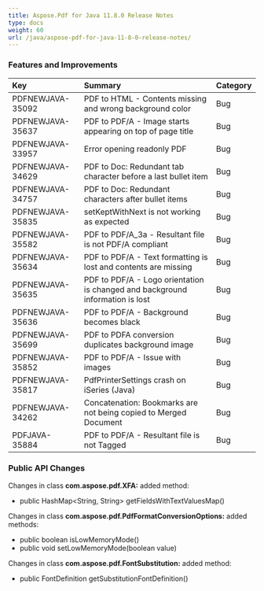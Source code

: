```yaml
---
title: Aspose.Pdf for Java 11.8.0 Release Notes
type: docs
weight: 60
url: /java/aspose-pdf-for-java-11-8-0-release-notes/
---
```


### **Features and Improvements**

|**Key** |**Summary** |**Category** |
| :- | :- | :- |
|PDFNEWJAVA-35092 |PDF to HTML - Contents missing and wrong background color |Bug |
|PDFNEWJAVA-35637 |PDF to PDF/A - Image starts appearing on top of page title |Bug |
|PDFNEWJAVA-33957 |Error opening readonly PDF |Bug |
|PDFNEWJAVA-34629 |PDF to Doc: Redundant tab character before a last bullet item |Bug |
|PDFNEWJAVA-34757 |PDF to Doc: Redundant characters after bullet items |Bug |
|PDFNEWJAVA-35835 |setKeptWithNext is not working as expected |Bug |
|PDFNEWJAVA-35582 |PDF to PDF/A_3a - Resultant file is not PDF/A compliant |Bug |
|PDFNEWJAVA-35634 |PDF to PDF/A - Text formatting is lost and contents are missing |Bug |
|PDFNEWJAVA-35635 |PDF to PDF/A - Logo orientation is changed and background information is lost |Bug |
|PDFNEWJAVA-35636 |PDF to PDF/A - Background becomes black |Bug |
|PDFNEWJAVA-35699 |PDF to PDFA conversion duplicates background image |Bug |
|PDFNEWJAVA-35852 |PDF to PDF/A - Issue with images |Bug |
|PDFNEWJAVA-35817 |PdfPrinterSettings crash on iSeries (Java) |Bug |
|PDFNEWJAVA-34262 |Concatenation: Bookmarks are not being copied to Merged Document |Bug |
|PDFJAVA-35884 |PDF to PDF/A - Resultant file is not Tagged |Bug |
### **Public API Changes**
Changes in class **com.aspose.pdf.XFA:** 
added method:

- public HashMap<String, String> getFieldsWithTextValuesMap()

Changes in class **com.aspose.pdf.PdfFormatConversionOptions:** 
added methods:

- public boolean isLowMemoryMode()
- public void setLowMemoryMode(boolean value)

Changes in class **com.aspose.pdf.FontSubstitution:** 
added method:

- public FontDefinition getSubstitutionFontDefinition()
